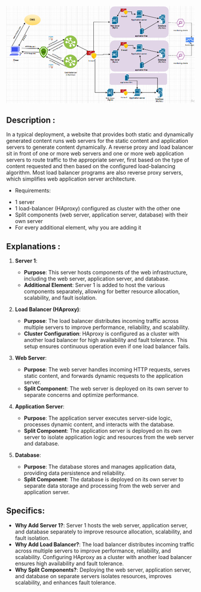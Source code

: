 ![Image of a simple web stack](3-scale_up.png)

## Description : 

In a typical deployment, a website that provides both static and dynamically generated content runs web servers for the static content and application servers to generate content dynamically. A reverse proxy and load balancer sit in front of one or more web servers and one or more web application servers to route traffic to the appropriate server, first based on the type of content requested and then based on the configured load-balancing algorithm. Most load balancer programs are also reverse proxy servers, which simplifies web application server architecture.

* Requirements:

+ 1 server
+ 1 load-balancer (HAproxy) configured as cluster with the other one
+ Split components (web server, application server, database) with their own server
+ For every additional element, why you are adding it

## Explanations :

1. **Server 1**:
   - **Purpose**: This server hosts components of the web infrastructure, including the web server, application server, and database.
   - **Additional Element**: Server 1 is added to host the various components separately, allowing for better resource allocation, scalability, and fault isolation.

2. **Load Balancer (HAproxy)**:
   - **Purpose**: The load balancer distributes incoming traffic across multiple servers to improve performance, reliability, and scalability.
   - **Cluster Configuration**: HAproxy is configured as a cluster with another load balancer for high availability and fault tolerance. This setup ensures continuous operation even if one load balancer fails.

3. **Web Server**:
   - **Purpose**: The web server handles incoming HTTP requests, serves static content, and forwards dynamic requests to the application server.
   - **Split Component**: The web server is deployed on its own server to separate concerns and optimize performance.

4. **Application Server**:
   - **Purpose**: The application server executes server-side logic, processes dynamic content, and interacts with the database.
   - **Split Component**: The application server is deployed on its own server to isolate application logic and resources from the web server and database.

5. **Database**:
   - **Purpose**: The database stores and manages application data, providing data persistence and reliability.
   - **Split Component**: The database is deployed on its own server to separate data storage and processing from the web server and application server.

## Specifics:

- **Why Add Server 1?**: Server 1 hosts the web server, application server, and database separately to improve resource allocation, scalability, and fault isolation.
- **Why Add Load Balancer?**: The load balancer distributes incoming traffic across multiple servers to improve performance, reliability, and scalability. Configuring HAproxy as a cluster with another load balancer ensures high availability and fault tolerance.
- **Why Split Components?**: Deploying the web server, application server, and database on separate servers isolates resources, improves scalability, and enhances fault tolerance.

